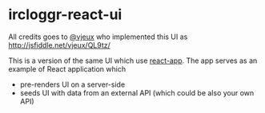 # ircloggr-react-ui

All credits goes to [@vjeux][0] who implemented this UI as http://jsfiddle.net/vjeux/QL9tz/

This is a version of the same UI which use [react-app][1]. The app serves as an
example of React application which

  * pre-renders UI on a server-side
  * seeds UI with data from an external API (which could be also your own API)

[0]: https://github.com/vjeux
[1]: https://github.com/andreypopp/react-app
